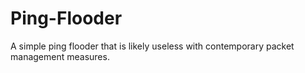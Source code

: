 # Ping-Flooder
A simple ping flooder that is likely useless with contemporary packet management measures.
